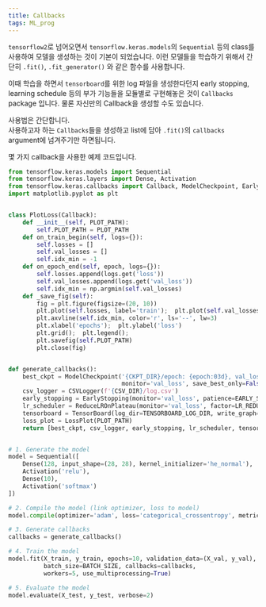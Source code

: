```yaml
---
title: Callbacks
tags: ML_prog
---
```


`tensorflow2`로 넘어오면서 `tensorflow.keras.models`의 `Sequential` 등의 class를 사용하여 모델을 생성하는 것이 기본이 되었습니다. 이런 모델들을 학습하기 위해서 간단히 `.fit()`, `.fit_generator()` 와 같은 함수를 사용합니다. <br>

이때 학습을 하면서 `tensorboard`를 위한 log 파일을 생성한다던지 early stopping, learning schedule 등의 부가 기능들을 모듈별로 구현해놓은 것이 `Callbacks` package 입니다. 물론 자신만의 Callback을 생성할 수도 있습니다.<br>

사용법은 간단합니다. <br>
사용하고자 하는 `Callbacks`들을 생성하고 list에 담아 `.fit()`의 `callbacks` argument에 넘겨주기만 하면됩니다. <br>

몇 가지 callback을 사용한 예제 코드입니다. <br>



```python
from tensorflow.keras.models import Sequential
from tensorflow.keras.layers import Dense, Activation
from tensorflow.keras.callbacks import Callback, ModelCheckpoint, EarlyStopping, ReduceLROnPlateau, CSVLogger, TensorBoard
import matplotlib.pyplot as plt


class PlotLoss(Callback):
    def __init__(self, PLOT_PATH):
        self.PLOT_PATH = PLOT_PATH
    def on_train_begin(self, logs={}):
        self.losses = []
        self.val_losses = []
        self.idx_min = -1
    def on_epoch_end(self, epoch, logs={}):
        self.losses.append(logs.get('loss'))
        self.val_losses.append(logs.get('val_loss'))
        self.idx_min = np.argmin(self.val_losses)
    def _save_fig(self):
        fig = plt.figure(figsize=(20, 10))
        plt.plot(self.losses, label='train');  plt.plot(self.val_losses, label='val')
        plt.axvline(self.idx_min, color='r', ls='--', lw=3)
        plt.xlabel('epochs');  plt.ylabel('loss')
        plt.grid();  plt.legend();
        plt.savefig(self.PLOT_PATH)
        plt.close(fig)


def generate_callbacks():
    best_ckpt = ModelCheckpoint('{CKPT_DIR}/epoch: {epoch:03d}, val_loss: {val_loss:.4f}.hdf5',
                                monitor='val_loss', save_best_only=False)
    csv_logger = CSVLogger(f'{CSV_DIR}/log.csv')
    early_stopping = EarlyStopping(monitor='val_loss', patience=EARLY_STOPPING_PATIENCE, restore_best_weights=True, verbose=1)
    lr_scheduler = ReduceLROnPlateau(monitor='val_loss', factor=LR_REDUCE_FACTOR, patience=LR_REDUCE_PATIENCE, verbose=1)
    tensorboard = TensorBoard(log_dir=TENSORBOARD_LOG_DIR, write_graph=True, write_images=True)
    loss_plot = LossPlot(PLOT_PATH)
    return [best_ckpt, csv_logger, early_stopping, lr_scheduler, tensorboard, loss_plot]


# 1. Generate the model
model = Sequential([
    Dense(128, input_shape=(28, 28), kernel_initializer='he_normal'),
    Activation('relu'),
    Dense(10),
    Activation('softmax')
])

# 2. Compile the model (link optimizer, loss to model)
model.compile(optimizer='adam', loss='categorical_crossentropy', metrics=['accuracy'])

# 3. Generate callbacks
callbacks = generate_callbacks()

# 4. Train the model
model.fit(X_train, y_train, epochs=10, validation_data=(X_val, y_val),
          batch_size=BATCH_SIZE, callbacks=callbacks,
          workers=5, use_multiprocessing=True)

# 5. Evaluate the model
model.evaluate(X_test, y_test, verbose=2)
```
